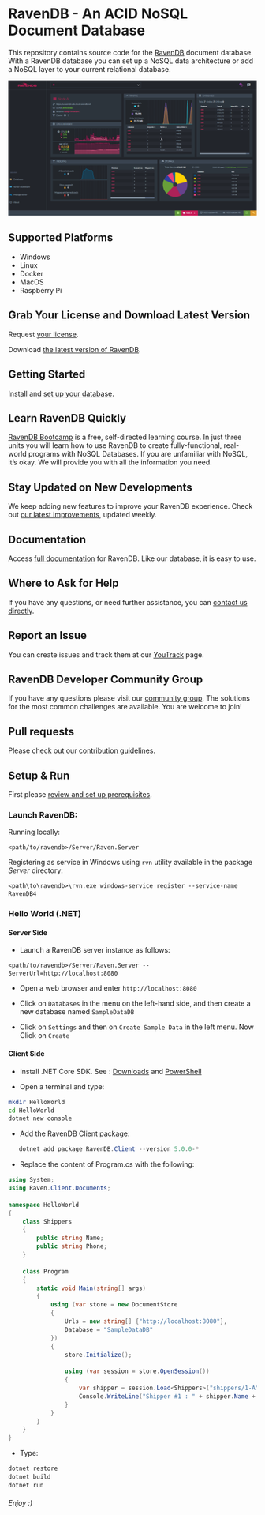 # RavenDB - An ACID NoSQL Document Database
This repository contains source code for the [RavenDB](https://ravendb.net/) document database. With a RavenDB database you can set up a NoSQL data architecture or add a NoSQL layer to your current relational database.

![RavenDB Studio](docs/readmeScreenshot.png)

## Supported Platforms
- Windows
- Linux
- Docker
- MacOS
- Raspberry Pi

## Grab Your License and Download Latest Version

Request [your license](https://ravendb.net/free).

Download [the latest version of RavenDB](https://ravendb.net/downloads).

## Getting Started
Install and [set up your database](https://ravendb.net/docs/article-page/5.0/csharp/start/getting-started).

## Learn RavenDB Quickly
[RavenDB Bootcamp](https://ravendb.net/learn/bootcamp) is a free, self-directed learning course. In just three units you will learn how to use RavenDB to create fully-functional, real-world programs with NoSQL Databases. If you are unfamiliar with NoSQL, it’s okay. We will provide you with all the information you need.

## Stay Updated on New Developments
We keep adding new features to improve your RavenDB experience. Check out [our latest improvements](https://ravendb.net/docs/article-page/5.0/csharp/start/whats-new), updated weekly.

## Documentation
Access [full documentation](https://ravendb.net/docs/article-page/5.0/csharp) for RavenDB. Like our database, it is easy to use.

## Where to Ask for Help
If you have any questions, or need further assistance, you can [contact us directly](https://ravendb.net/contact).

## Report an Issue
You can create issues and track them at our [YouTrack](http://issues.hibernatingrhinos.com/) page.

## RavenDB Developer Community Group
If you have any questions please visit our [community group](http://groups.google.com/group/ravendb/). The solutions for the most common challenges are available. You are welcome to join!

## Pull requests
Please check out our [contribution guidelines](./CONTRIBUTING.md).

## Setup & Run

First please [review and set up prerequisites](https://ravendb.net/docs/article-page/5.0/csharp/start/getting-started#prerequisites).

### Launch RavenDB:
Running locally:
```
<path/to/ravendb>/Server/Raven.Server
```

Registering as service in Windows using `rvn` utility available in the package *Server* directory:
```
<path\to\ravendb>\rvn.exe windows-service register --service-name RavenDB4
```

### Hello World (.NET)

#### Server Side

- Launch a RavenDB server instance as follows:
```
<path/to/ravendb>/Server/Raven.Server --ServerUrl=http://localhost:8080
```

- Open a web browser and enter `http://localhost:8080`

- Click on `Databases` in the menu on the left-hand side, and then create a new database named `SampleDataDB`

- Click on `Settings` and then on `Create Sample Data` in the left menu. Now Click on `Create`

#### Client Side

- Install .NET Core SDK. See : [Downloads](https://www.microsoft.com/net/download) and [PowerShell](https://github.com/PowerShell/PowerShell/releases)

- Open a terminal and type:

```bash
mkdir HelloWorld
cd HelloWorld
dotnet new console
```

- Add the RavenDB Client package:

```powershell
   dotnet add package RavenDB.Client --version 5.0.0-*
```

- Replace the content of Program.cs with the following:
```csharp
using System;
using Raven.Client.Documents;

namespace HelloWorld
{
    class Shippers
    {
        public string Name;
        public string Phone;
    }
    
    class Program
    {
        static void Main(string[] args)
        {
            using (var store = new DocumentStore
            {
                Urls = new string[] {"http://localhost:8080"},
                Database = "SampleDataDB"
            })
            {
                store.Initialize();

                using (var session = store.OpenSession())
                {
                    var shipper = session.Load<Shippers>("shippers/1-A");
                    Console.WriteLine("Shipper #1 : " + shipper.Name + ", Phone: " + shipper.Phone);
                }
            }
        }
    }
}
```

- Type:
```bash
dotnet restore
dotnet build
dotnet run
```

###### Enjoy :)

